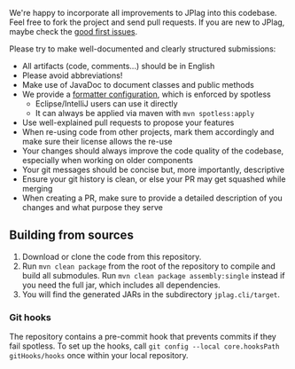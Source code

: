 We're happy to incorporate all improvements to JPlag into this codebase. Feel free to fork the project and send pull requests.
If you are new to JPlag, maybe check the [good first issues](https://github.com/jplag/jplag/issues?q=is%3Aissue+is%3Aopen+label%3A%22good+first+issue%22).

Please try to make well-documented and clearly structured submissions:
* All artifacts (code, comments...) should be in English
* Please avoid abbreviations!
* Make use of JavaDoc to document classes and public methods
* We provide a [formatter configuration](https://github.com/jplag/JPlag/blob/master/formatter.xml), which is enforced by spotless
    * Eclipse/IntelliJ users can use it directly
    * It can always be applied via maven with `mvn spotless:apply`
* Use well-explained pull requests to propose your features
* When re-using code from other projects, mark them accordingly and make sure their license allows the re-use
* Your changes should always improve the code quality of the codebase, especially when working on older components
* Your git messages should be concise but, more importantly, descriptive
* Ensure your git history is clean, or else your PR may get squashed while merging
* When creating a PR, make sure to provide a detailed description of you changes and what purpose they serve

## Building from sources 
1. Download or clone the code from this repository.
2. Run `mvn clean package` from the root of the repository to compile and build all submodules.
   Run `mvn clean package assembly:single` instead if you need the full jar, which includes all dependencies.
5. You will find the generated JARs in the subdirectory `jplag.cli/target`.

### Git hooks

The repository contains a pre-commit hook that prevents commits if they fail spotless.
To set up the hooks, call `git config --local core.hooksPath gitHooks/hooks` once within your local repository.

